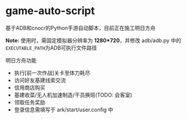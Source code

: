 # game-auto-script
基于ADB和cnocr的Python手游自动脚本，目前正在施工明日方舟

**Note:** 使用时，需固定模拟器分辨率为 **1280*720**，并修改 adb/adb.py 中的`EXECUTABLE_PATH`为ADB可执行文件路径



明日方舟功能

+ 执行[前一次作战]关卡至体力耗尽
+ 访问好友基建线索交流
+ 信用商店购买
+ 基建收菜/无人机加速制造/干员换班(TODO: 会客室)
+ 领取任务奖励
+ 登录信息需填写于 ark/start/user.config 中



